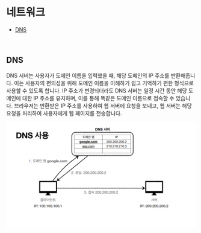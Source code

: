 # 네트워크

- [DNS](#DNS)

<br>

## DNS

DNS 서버는 사용자가 도메인 이름을 입력했을 때, 해당 도메인의 IP 주소를 반환해줍니다. 이는 사용자의 편의성을 위해 도메인 이름을 이해하기 쉽고 기억하기 편한 형식으로 사용할 수 있도록 합니다. IP 주소가 변경되더라도 DNS 서버는 일정 시간 동안 해당 도메인에 대한 IP 주소를 유지하며, 이를 통해 똑같은 도메인 이름으로 접속할 수 있습니다. 브라우저는 반환받은 IP 주소를 사용하여 웹 서버에 요청을 보내고, 웹 서버는 해당 요청을 처리하여 사용자에게 웹 페이지를 전송합니다.

![image-20230710042721453](https://raw.githubusercontent.com/ddullgi/image_sever/master/img/image-20230710042721453.png)
